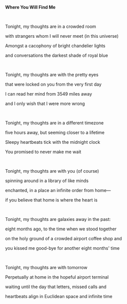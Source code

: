 **Where You Will Find Me**

<br/>

Tonight, my thoughts are in a crowded room

with strangers whom I will never meet (in this universe)

Amongst a cacophony of bright chandelier lights

and conversations the darkest shade of royal blue  

<br/>

Tonight, my thoughts are with the pretty eyes

that were locked on you from the very first day

I can read her mind from 3549 miles away

and I only wish that I were more wrong

<br/>

Tonight, my thoughts are in a different timezone

five hours away, but seeming closer to a lifetime

Sleepy heartbeats tick with the midnight clock

You promised to never make me wait

<br/>

Tonight, my thoughts are with you (of course)

spinning around in a library of like minds

enchanted, in a place an infinite order from home—

if you believe that home is where the heart is

<br/>

Tonight, my thoughts are galaxies away in the past:

eight months ago, to the time when we stood together

on the holy ground of a crowded airport coffee shop and

you kissed me good-bye for another eight months' time

<br/>

Tonight, my thoughts are with tomorrow

Perpetually at home in the hopeful airport terminal

waiting until the day that letters, missed calls and

heartbeats align in Euclidean space and infinite time